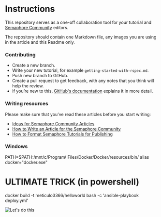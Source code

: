# Instructions

This repository serves as a one-off collaboration tool for your tutorial and
[Semaphore Community](https://semaphoreci.com/community) editors.

The repository should contain one Markdown file, any images you are using in the
article and this Readme only.

### Contributing

- Create a new branch.
- Write your new tutorial, for example `getting-started-with-rspec.md`.
- Push new branch to GitHub.
- Create a pull request to get feedback, with any notes that you think will help
  the review.
- If you’re new to this, [GitHub's
  documentation](https://help.github.com/articles/using-pull-requests/#fork--pull)
  explains it in more detail.

### Writing resources

Please make sure that you’ve read these articles before you start writing:

- [Ideas for Semaphore Community
  Articles](https://semaphoreci.com/community/tutorials/ideas-for-semaphore-community-articles)
- [How to Write an Article for the Semaphore
  Community](https://semaphoreci.com/community/tutorials/how-to-write-an-article-for-the-semaphore-community)
- [How to Format Semaphore Tutorials for
  Publishing](https://semaphoreci.com/community/tutorials/how-to-format-semaphore-tutorials-for-publishing)

### Windows
PATH=$PATH:/mnt/c/Program\ Files/Docker/Docker/resources/bin/
alias docker="docker.exe"


# ULTIMATE TRICK (in powershell)

docker build -t meticulo3366/helloworld
bash -c 'ansible-playbook deploy.yml'

![Let's do this](https://d2l3jyjp24noqc.cloudfront.net/uploads/image/img/53/lets.jpg)
